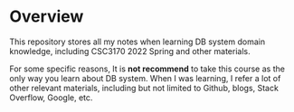 # Overview
This repository stores all my notes when learning DB system domain knowledge, including CSC3170 2022 Spring and other materials.

For some specific reasons, It is **not recommend** to take this course as the only way you learn about DB system. When I was learning, I refer a lot of other relevant materials, including but not limited to Github, blogs, Stack Overflow, Google, etc. 
